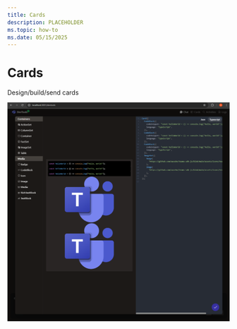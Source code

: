 ```yaml
---
title: Cards
description: PLACEHOLDER
ms.topic: how-to
ms.date: 05/15/2025
---
```


# Cards


Design/build/send cards

![Card Designer Typescript](../assets/images/card_designer_typescript_editor.png?rawtrue)